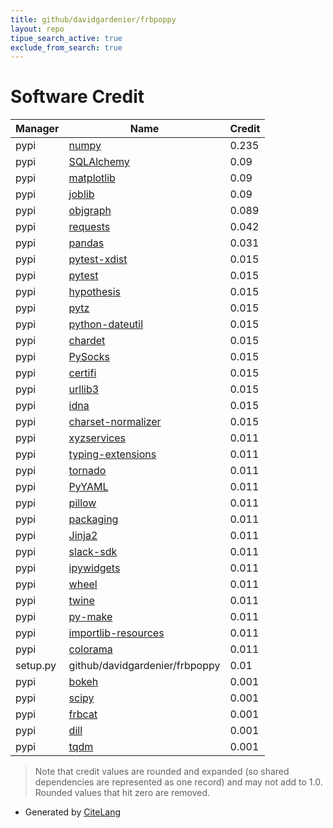 ```yaml
---
title: github/davidgardenier/frbpoppy
layout: repo
tipue_search_active: true
exclude_from_search: true
---
```

# Software Credit

|Manager|Name|Credit|
|-------|----|------|
|pypi|[numpy](https://www.numpy.org)|0.235|
|pypi|[SQLAlchemy](https://www.sqlalchemy.org)|0.09|
|pypi|[matplotlib](https://matplotlib.org)|0.09|
|pypi|[joblib](https://joblib.readthedocs.io)|0.09|
|pypi|[objgraph](https://pypi.org/project/objgraph)|0.089|
|pypi|[requests](https://requests.readthedocs.io)|0.042|
|pypi|[pandas](https://pandas.pydata.org)|0.031|
|pypi|[pytest-xdist](https://pypi.org/project/pytest-xdist)|0.015|
|pypi|[pytest](https://pypi.org/project/pytest)|0.015|
|pypi|[hypothesis](https://pypi.org/project/hypothesis)|0.015|
|pypi|[pytz](https://pypi.org/project/pytz)|0.015|
|pypi|[python-dateutil](https://pypi.org/project/python-dateutil)|0.015|
|pypi|[chardet](https://pypi.org/project/chardet)|0.015|
|pypi|[PySocks](https://pypi.org/project/PySocks)|0.015|
|pypi|[certifi](https://pypi.org/project/certifi)|0.015|
|pypi|[urllib3](https://pypi.org/project/urllib3)|0.015|
|pypi|[idna](https://pypi.org/project/idna)|0.015|
|pypi|[charset-normalizer](https://pypi.org/project/charset-normalizer)|0.015|
|pypi|[xyzservices](https://github.com/geopandas/xyzservices)|0.011|
|pypi|[typing-extensions](https://typing.readthedocs.io/)|0.011|
|pypi|[tornado](http://www.tornadoweb.org/)|0.011|
|pypi|[PyYAML](https://pyyaml.org/)|0.011|
|pypi|[pillow](https://python-pillow.org)|0.011|
|pypi|[packaging](https://pypi.org/project/packaging)|0.011|
|pypi|[Jinja2](https://pypi.org/project/Jinja2)|0.011|
|pypi|[slack-sdk](https://pypi.org/project/slack-sdk)|0.011|
|pypi|[ipywidgets](https://pypi.org/project/ipywidgets)|0.011|
|pypi|[wheel](https://pypi.org/project/wheel)|0.011|
|pypi|[twine](https://pypi.org/project/twine)|0.011|
|pypi|[py-make](https://pypi.org/project/py-make)|0.011|
|pypi|[importlib-resources](https://pypi.org/project/importlib-resources)|0.011|
|pypi|[colorama](https://pypi.org/project/colorama)|0.011|
|setup.py|github/davidgardenier/frbpoppy|0.01|
|pypi|[bokeh](https://github.com/bokeh/bokeh)|0.001|
|pypi|[scipy](https://www.scipy.org)|0.001|
|pypi|[frbcat](http://github.com/davidgardenier/frbcat)|0.001|
|pypi|[dill](https://github.com/uqfoundation/dill)|0.001|
|pypi|[tqdm](https://tqdm.github.io)|0.001|


> Note that credit values are rounded and expanded (so shared dependencies are represented as one record) and may not add to 1.0. Rounded values that hit zero are removed.


- Generated by [CiteLang](https://github.com/vsoch/citelang)

